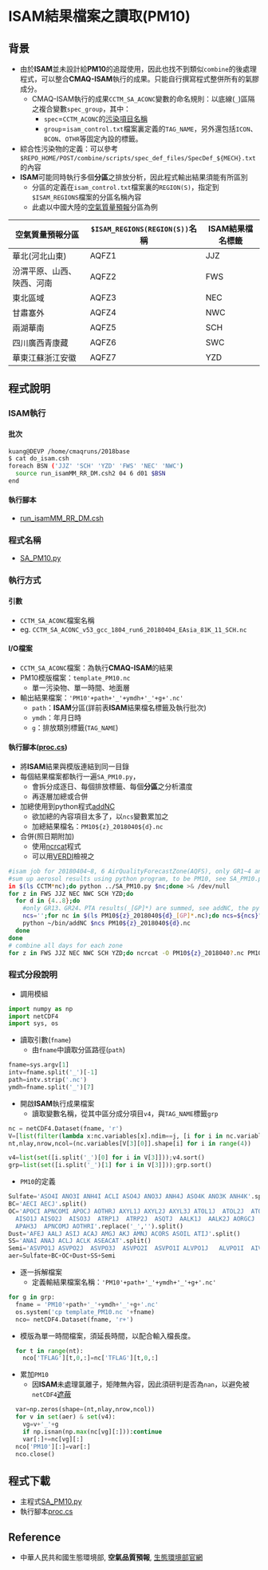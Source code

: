 
# ISAM結果檔案之讀取(PM10)

## 背景
- 由於**ISAM**並未設計給**PM10**的追蹤使用，因此也找不到類似`combine`的後處理程式，可以整合**CMAQ-ISAM**執行的成果。只能自行撰寫程式整併所有的氣膠成分。
  - CMAQ-ISAM執行的成果`CCTM_SA_ACONC`變數的命名規則：以底線(`_`)區隔之複合變數`spec_group`，其中：
    - `spec`=`CCTM_ACONC`的[污染項目名稱](https://github.com/USEPA/CMAQ/blob/main/CCTM/src/MECHS/mechanism_information/cb6mp_ae6_aq/AE6_species_table.md)
    - `group`=`isam_control.txt`檔案裏定義的`TAG_NAME`，另外還包括`ICON`、`BCON`、`OTHR`等固定內設的標籤。
- 綜合性污染物的定義：可以參考`$REPO_HOME/POST/combine/scripts/spec_def_files/SpecDef_${MECH}.txt`的內容
- **ISAM**可能同時執行多個**分區**之排放分析，因此程式輸出結果須能有所區別
  - 分區的定義在`isam_control.txt`檔案裏的`REGION(S)`，指定到`$ISAM_REGIONS`檔案的分區名稱內容
  - 此處以中國大陸的[空氣質量預報](http://big5.mee.gov.cn/gate/big5/www.mee.gov.cn/hjzl/dqhj/kqzlyb/)分區為例

|空氣質量預報分區|`$ISAM_REGIONS(REGION(S))`名稱|**ISAM**結果檔名標籤|
| ---- | ---- | ---- |
|華北(河北山東)|AQFZ1|JJZ|
|汾渭平原、山西、陜西、河南|AQFZ2|FWS|
|東北區域|AQFZ3|NEC|
|甘肅塞外|AQFZ4|NWC|
|兩湖華南|AQFZ5|SCH|
|四川廣西青康藏|AQFZ6|SWC|
|華東江蘇浙江安徽|AQFZ7|YZD|


## 程式說明

### **ISAM**執行

#### 批次

```bash
kuang@DEVP /home/cmaqruns/2018base
$ cat do_isam.csh
foreach BSN ('JJZ' 'SCH' 'YZD' 'FWS' 'NEC' 'NWC')
  source run_isamMM_RR_DM.csh2 04 6 d01 $BSN
end
```
#### 執行腳本
- [run_isamMM_RR_DM.csh](https://github.com/sinotec2/cmaq_relatives/blob/master/isam/run_isamMM_RR_DM.csh)

### 程式名稱
- [SA_PM10.py](https://github.com/sinotec2/cmaq_relatives/blob/master/isam/SA_PM10.py)

### 執行方式

#### 引數
- `CCTM_SA_ACONC`檔案名稱
- eg. `CCTM_SA_ACONC_v53_gcc_1804_run6_20180404_EAsia_81K_11_SCH.nc`

#### I/O檔案
- `CCTM_SA_ACONC`檔案：為執行**CMAQ-ISAM**的結果
- PM10模版檔案：`template_PM10.nc`
  - 單一污染物、單一時間、地面層
- 輸出結果檔案：`'PM10'+path+'_'+ymdh+'_'+g+'.nc'`
  - `path`：**ISAM**分區(詳前表**ISAM**結果檔名標籤及執行批次)
  - `ymdh`：年月日時
  - `g`：排放類別標籤(`TAG_NAME`)

#### 執行腳本([proc.cs](https://github.com/sinotec2/cmaq_relatives/blob/master/isam/proc.cs))

- 將**ISAM**結果與模版連結到同一目錄
- 每個結果檔案都執行一遍`SA_PM10.py`，
  - 會拆分成逐日、每個排放標籤、每個**分區**之分析濃度
  - 再逐層加總或合併
- 加總使用到python程式[addNC](https://github.com/sinotec2/Focus-on-Air-Quality/blob/main/utilities/netCDF/addNC.md)
  - 欲加總的內容項目太多了，以`ncs`變數累加之
  - 加總結果檔名：`PM10${z}_2018040${d}.nc`  
- 合併(照日期附加)
  - 使用[ncrcat]()程式
  - 可以用[VERDI]()檢視之

```bash
#isam job for 20180404~8, 6 AirQualityForecastZone(AQFS), only GR1~4 and PTA are taken into account
#sum up aerosol results using python program, to be PM10, see SA_PM10.py
in $(ls CCTM*nc);do python ../SA_PM10.py $nc;done >& /dev/null
for z in FWS JJZ NEC NWC SCH YZD;do 
  for d in {4..8};do
    #only GR13、GR24、PTA results(_[GP]*) are summed, see addNC, the python program
    ncs='';for nc in $(ls PM10${z}_2018040${d}_[GP]*.nc);do ncs=${ncs}" "$nc;done;
    python ~/bin/addNC $ncs PM10${z}_2018040${d}.nc
  done
done
# combine all days for each zone
for z in FWS JJZ NEC NWC SCH YZD;do ncrcat -O PM10${z}_2018040?.nc PM10${z}.nc;done
```


### 程式分段說明
- 調用模組

```python
import numpy as np
import netCDF4
import sys, os
```
- 讀取引數(`fname`)
  - 由`fname`中讀取分區路徑(`path`)

```python
fname=sys.argv[1]
intv=fname.split('_')[-1]
path=intv.strip('.nc')
ymdh=fname.split('_')[7]
```
- 開啟**ISAM**執行成果檔案
  - 讀取變數名稱，從其中區分成分項目`v4`，與`TAG_NAME`標籤`grp`

```python
nc = netCDF4.Dataset(fname, 'r')
V=[list(filter(lambda x:nc.variables[x].ndim==j, [i for i in nc.variables])) for j in [1,2,3,4]]
nt,nlay,nrow,ncol=(nc.variables[V[3][0]].shape[i] for i in range(4))

v4=list(set([i.split('_')[0] for i in V[3]]));v4.sort()
grp=list(set([i.split('_')[1] for i in V[3]]));grp.sort()
```
- `PM10`的定義

```python
Sulfate='ASO4I ANO3I ANH4I ACLI ASO4J ANO3J ANH4J ASO4K ANO3K ANH4K'.split()
BC='AECI AECJ'.split()
OC='APOCI APNCOMI APOCJ AOTHRJ AXYL1J AXYL2J AXYL3J ATOL1J  ATOL2J  ATOL3J  ABNZ1J  ABNZ2J  ABNZ3J\
  AISO1J AISO2J  AISO3J  ATRP1J  ATRP2J  ASQTJ  AALK1J  AALK2J AORGCJ  AOLGBJ  AOLGAJ  APAH1J  APAH2J\
  APAH3J  APNCOMJ AOTHRI'.replace('_','').split()
Dust='AFEJ AALJ ASIJ ACAJ AMGJ AKJ AMNJ ACORS ASOIL ATIJ'.split()
SS='ANAI ANAJ ACLJ ACLK ASEACAT'.split()
Semi='ASVPO1J ASVPO2J  ASVPO3J  ASVPO2I  ASVPO1I ALVPO1J   ALVPO1I  AIVPO1J'.split()
aer=Sulfate+BC+OC+Dust+SS+Semi
```
- 逐一拆解檔案
  - 定義輸結果檔案名稱：`'PM10'+path+'_'+ymdh+'_'+g+'.nc'`

```python
for g in grp:
  fname = 'PM10'+path+'_'+ymdh+'_'+g+'.nc'
  os.system('cp template_PM10.nc '+fname)
  nco= netCDF4.Dataset(fname, 'r+')
```  
- 模版為單一時間檔案，須延長時間，以配合輸入檔長度。

```python
  for t in range(nt):  
    nco['TFLAG'][t,0,:]=nc['TFLAG'][t,0,:]
```
- 累加`PM10`
  - 因**ISAM**未處理氯離子，矩陣無內容，因此須研判是否為`nan`，以避免被`netCDF4`[遮蔽](https://sinotec2.github.io/Focus-on-Air-Quality/utilities/netCDF/masked/)

```python
  var=np.zeros(shape=(nt,nlay,nrow,ncol))
  for v in set(aer) & set(v4):
    vg=v+'_'+g
    if np.isnan(np.max(nc[vg][:])):continue
    var[:]+=nc[vg][:]
  nco['PM10'][:]=var[:]
  nco.close()
```

## 程式下載
- 主程式[SA_PM10.py](https://github.com/sinotec2/cmaq_relatives/blob/master/isam/SA_PM10.py)
- 執行腳本[proc.cs](https://github.com/sinotec2/cmaq_relatives/blob/master/isam/proc.cs)

## Reference
- 中華人民共和國生態環境部, **空氣品質預報**, [生態環境部官網](http://big5.mee.gov.cn/gate/big5/www.mee.gov.cn/hjzl/dqhj/kqzlyb/)
